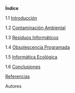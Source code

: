**Índice**

1.1 [Introducción](1.1Introduccion.md)

1.2 [Contaminación Ambiental](1.2ContaminacionAmbiental.md)

1.3 [Residuos Informáticos](1.3ResiduosInformaticos.md)

1.4 [Obsolescencia Programada](1.4ObsolescenciaProgramada.md)

1.5 [Informática Ecológica](1.5InformaticaEcologica.md)

1.6 [Conclusiones](1.6Conclusiones.md)

[Referencias](Referencias.md)

Autores

